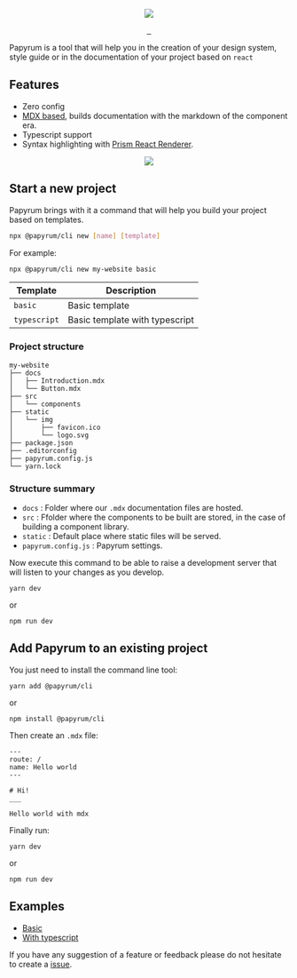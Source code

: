 <p align="center">
  <img src="https://user-images.githubusercontent.com/4754339/71502967-1a73bf80-2841-11ea-9add-13cd5bd905dd.png" />
</p>

<p align="center">
  <a href="https://www.npmjs.com/package/@papyrum/cli" target="_blank">
    <img src="https://badgen.net/npm/v/@papyrum/cli" alt="">
  </a>
  <a href="https://www.npmjs.com/package/@papyrum/cli" target="_blank">
    <img src="https://badgen.net/npm/dt/@papyrum/cli" alt="">
  </a>
  <a href="LICENSE" target="_blank">
    <img src="https://badgen.net/npm/license/@papyrum/cli" alt="">
  </a>
</p>

Papyrum is a tool that will help you in the creation of your design system, style guide or in the documentation of your project based on `react`

## Features

- Zero config
- [MDX based](https://mdxjs.com/), builds documentation with the markdown of the component era.
- Typescript support
- Syntax highlighting with [Prism React Renderer](https://github.com/FormidableLabs/prism-react-renderer).

<p align="center">
  <img src="https://user-images.githubusercontent.com/4754339/71502918-d5e82400-2840-11ea-9165-3643711ca8d2.png" />
</p>

## Start a new project

Papyrum brings with it a command that will help you build your project based on templates.

```bash
npx @papyrum/cli new [name] [template]
```

For example:

```bash
npx @papyrum/cli new my-website basic

```

| Template | Description |
| ------------- | ------------- |
| `basic` | Basic template |
| `typescript` | Basic template with typescript |

### Project structure

```
my-website
├── docs
│   ├── Introduction.mdx
│   └── Button.mdx
├── src
│   └── components
├── static
│   └── img
│       ├── favicon.ico
│       └── logo.svg
├── package.json
├── .editorconfig
├── papyrum.config.js
└── yarn.lock
```

### Structure summary

- `docs` : Folder where our `.mdx` documentation files are hosted.
- `src` : Ffolder where the components to be built are stored, in the case of building a component library.
- `static` : Default place where static files will be served.
- `papyrum.config.js` : Papyrum settings.

Now execute this command to be able to raise a development server that will listen to your changes as you develop.

```
yarn dev
```

or

```
npm run dev
```

## Add Papyrum to an existing project

You just need to install the command line tool:

```
yarn add @papyrum/cli
```

or

```
npm install @papyrum/cli
```

Then create an `.mdx` file:

```
---
route: /
name: Hello world
---

# Hi!
___

Hello world with mdx
```

Finally run:

```
yarn dev
```

or

```
npm run dev
```

## Examples

- [Basic](https://github.com/wilsson/papyrum/tree/master/examples/basic)
- [With typescript](https://github.com/wilsson/papyrum/tree/master/examples/typescript)

If you have any suggestion of a feature or feedback please do not hesitate to create a [issue](https://github.com/wilsson/papyrum/issues).